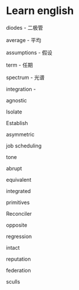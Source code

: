 # Learn english

diodes - 二极管

average - 平均

assumptions - 假设

term - 任期

spectrum - 光谱

integration - 

agnostic

Isolate

Establish

asymmetric

job scheduling

tone

abrupt

equivalent

integrated

primitives

Reconciler

opposite

regression

intact

reputation

federation

sculls